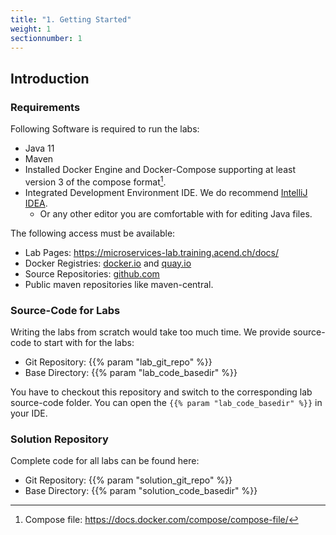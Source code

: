```yaml
---
title: "1. Getting Started"
weight: 1
sectionnumber: 1
---
```


## Introduction


### Requirements

Following Software is required to run the labs:

* Java 11
* Maven
* Installed Docker Engine and Docker-Compose supporting at least version 3 of the compose format[^1].
* Integrated Development Environment IDE. We do recommend [IntelliJ IDEA](https://www.jetbrains.com/idea/).
  * Or any other editor you are comfortable with for editing Java files.

The following access must be available:

* Lab Pages: https://microservices-lab.training.acend.ch/docs/
* Docker Registries: [docker.io](https://docker.io) and [quay.io](https://quay.io)
* Source Repositories: [github.com](https://github.com)
* Public maven repositories like maven-central.


### Source-Code for Labs

Writing the labs from scratch would take too much time. We provide source-code to start with for the labs:

* Git Repository: {{% param "lab_git_repo" %}}
* Base Directory: {{% param "lab_code_basedir" %}}

You have to checkout this repository and switch to the corresponding lab source-code folder. You can open the `{{% param "lab_code_basedir" %}}` in your IDE.


### Solution Repository

Complete code for all labs can be found here:

* Git Repository: {{% param "solution_git_repo" %}}
* Base Directory: {{% param "solution_code_basedir" %}}

[^1]: Compose file: https://docs.docker.com/compose/compose-file/
